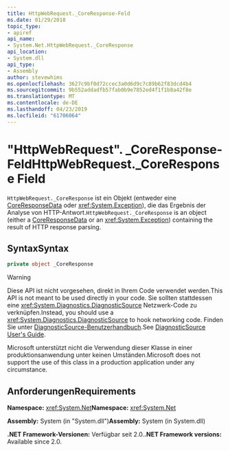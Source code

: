 ```yaml
---
title: HttpWebRequest._CoreResponse-Feld
ms.date: 01/29/2018
topic_type:
- apiref
api_name:
- System.Net.HttpWebRequest._CoreResponse
api_location:
- System.dll
api_type:
- Assembly
author: stevewhims
ms.openlocfilehash: 3627c9bf0d72ccec3a0d6d9c7c89b62f83dcd4b4
ms.sourcegitcommit: 9b552addadfb57fab0b9e7852ed4f1f1b8a42f8e
ms.translationtype: MT
ms.contentlocale: de-DE
ms.lasthandoff: 04/23/2019
ms.locfileid: "61706064"
---
```

# <a name="httpwebrequestcoreresponse-field"></a><span data-ttu-id="913ea-102">"HttpWebRequest". \_CoreResponse-Feld</span><span class="sxs-lookup"><span data-stu-id="913ea-102">HttpWebRequest.\_CoreResponse Field</span></span>

<span data-ttu-id="913ea-103">`HttpWebRequest._CoreResponse` ist ein Objekt (entweder eine [CoreResponseData](coreresponsedata.md) oder <xref:System.Exception>), die das Ergebnis der Analyse von HTTP-Antwort.</span><span class="sxs-lookup"><span data-stu-id="913ea-103">`HttpWebRequest._CoreResponse` is an object (either a [CoreResponseData](coreresponsedata.md) or an <xref:System.Exception>) containing the result of HTTP response parsing.</span></span>

## <a name="syntax"></a><span data-ttu-id="913ea-104">Syntax</span><span class="sxs-lookup"><span data-stu-id="913ea-104">Syntax</span></span>
  
```csharp
private object _CoreResponse
```

> [!WARNING]
> <span data-ttu-id="913ea-105">Diese API ist nicht vorgesehen, direkt in Ihrem Code verwendet werden.</span><span class="sxs-lookup"><span data-stu-id="913ea-105">This API is not meant to be used directly in your code.</span></span> <span data-ttu-id="913ea-106">Sie sollten stattdessen eine <xref:System.Diagnostics.DiagnosticSource> Netzwerk-Code zu verknüpfen.</span><span class="sxs-lookup"><span data-stu-id="913ea-106">Instead, you should use a <xref:System.Diagnostics.DiagnosticSource> to hook networking code.</span></span> <span data-ttu-id="913ea-107">Finden Sie unter [DiagnosticSource-Benutzerhandbuch](https://github.com/dotnet/corefx/blob/master/src/System.Diagnostics.DiagnosticSource/src/DiagnosticSourceUsersGuide.md).</span><span class="sxs-lookup"><span data-stu-id="913ea-107">See [DiagnosticSource User's Guide](https://github.com/dotnet/corefx/blob/master/src/System.Diagnostics.DiagnosticSource/src/DiagnosticSourceUsersGuide.md).</span></span>
> 
> <span data-ttu-id="913ea-108">Microsoft unterstützt nicht die Verwendung dieser Klasse in einer produktionsanwendung unter keinen Umständen.</span><span class="sxs-lookup"><span data-stu-id="913ea-108">Microsoft does not support the use of this class in a production application under any circumstance.</span></span>

## <a name="requirements"></a><span data-ttu-id="913ea-109">Anforderungen</span><span class="sxs-lookup"><span data-stu-id="913ea-109">Requirements</span></span>

<span data-ttu-id="913ea-110">**Namespace:** <xref:System.Net></span><span class="sxs-lookup"><span data-stu-id="913ea-110">**Namespace:** <xref:System.Net></span></span>

<span data-ttu-id="913ea-111">**Assembly:** System (in "System.dll")</span><span class="sxs-lookup"><span data-stu-id="913ea-111">**Assembly:** System (in System.dll)</span></span>

<span data-ttu-id="913ea-112">**.NET Framework-Versionen:** Verfügbar seit 2.0.</span><span class="sxs-lookup"><span data-stu-id="913ea-112">**.NET Framework versions:** Available since 2.0.</span></span>
